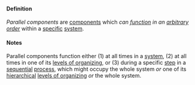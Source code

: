 #### Definition

*Parallel components* are [components](https://github.com/gcassel/Modular-Organizing-Terminology/blob/master/terms/component.md) which *can [function](https://github.com/gcassel/Modular-Organizing-Terminology/blob/master/terms/function.md) in an [arbitrary](https://github.com/gcassel/Modular-Organizing-Terminology/blob/master/terms/arbitrary.md) [order](https://github.com/gcassel/Modular-Organizing-Terminology/blob/master/terms/order.md)* within a [specific](https://github.com/gcassel/Modular-Organizing-Terminology/blob/master/terms/specific.md) [system](https://github.com/gcassel/Modular-Organizing-Terminology/blob/master/terms/system.md).

#### Notes

Parallel components function either (1) at all times in a [system](https://github.com/gcassel/Modular-Organizing-Terminology/blob/master/terms/system.md), (2) at all times in one of its [levels of organizing](https://github.com/gcassel/Modular-Organizing-Terminology/blob/master/terms/level-of-organizing.md), or (3) during a specific [step](https://github.com/gcassel/Modular-Organizing-Terminology/blob/master/terms/step.md) in a [sequential](https://github.com/gcassel/Modular-Organizing-Terminology/blob/master/terms/sequence.md) [process](https://github.com/gcassel/Modular-Organization-Terminology/blob/master/terms/process.md), which might occupy the whole system *or* one of its [hierarchical](https://github.com/gcassel/Modular-Organizing-Terminology/blob/master/terms/hierarchy.md) [levels of organizing](https://github.com/gcassel/Modular-Organizing-Terminology/blob/master/terms/level-of-organizing.md) *or* the whole system.
